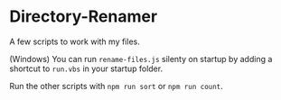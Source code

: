 # Directory-Renamer
A few scripts to work with my files.

(Windows) You can run `rename-files.js` silenty on startup by adding a shortcut to `run.vbs` in your startup folder.

Run the other scripts with `npm run sort` or `npm run count`.